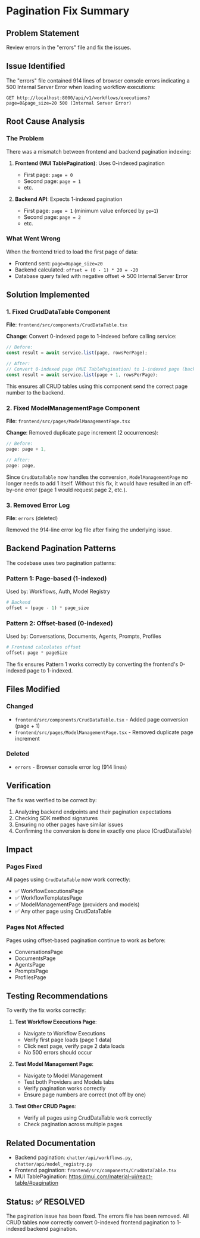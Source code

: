 # Pagination Fix Summary

## Problem Statement
Review errors in the "errors" file and fix the issues.

## Issue Identified
The "errors" file contained 914 lines of browser console errors indicating a 500 Internal Server Error when loading workflow executions:

```
GET http://localhost:8000/api/v1/workflows/executions?page=0&page_size=20 500 (Internal Server Error)
```

## Root Cause Analysis

### The Problem
There was a mismatch between frontend and backend pagination indexing:

1. **Frontend (MUI TablePagination)**: Uses 0-indexed pagination
   - First page: `page = 0`
   - Second page: `page = 1`
   - etc.

2. **Backend API**: Expects 1-indexed pagination
   - First page: `page = 1` (minimum value enforced by `ge=1`)
   - Second page: `page = 2`
   - etc.

### What Went Wrong
When the frontend tried to load the first page of data:
- Frontend sent: `page=0&page_size=20`
- Backend calculated: `offset = (0 - 1) * 20 = -20`
- Database query failed with negative offset → 500 Internal Server Error

## Solution Implemented

### 1. Fixed CrudDataTable Component
**File**: `frontend/src/components/CrudDataTable.tsx`

**Change**: Convert 0-indexed page to 1-indexed before calling service:
```typescript
// Before:
const result = await service.list(page, rowsPerPage);

// After:
// Convert 0-indexed page (MUI TablePagination) to 1-indexed page (backend API)
const result = await service.list(page + 1, rowsPerPage);
```

This ensures all CRUD tables using this component send the correct page number to the backend.

### 2. Fixed ModelManagementPage Component
**File**: `frontend/src/pages/ModelManagementPage.tsx`

**Change**: Removed duplicate page increment (2 occurrences):
```typescript
// Before:
page: page + 1,

// After:
page: page,
```

Since `CrudDataTable` now handles the conversion, `ModelManagementPage` no longer needs to add 1 itself. Without this fix, it would have resulted in an off-by-one error (page 1 would request page 2, etc.).

### 3. Removed Error Log
**File**: `errors` (deleted)

Removed the 914-line error log file after fixing the underlying issue.

## Backend Pagination Patterns

The codebase uses two pagination patterns:

### Pattern 1: Page-based (1-indexed)
Used by: Workflows, Auth, Model Registry
```python
# Backend
offset = (page - 1) * page_size
```

### Pattern 2: Offset-based (0-indexed)
Used by: Conversations, Documents, Agents, Prompts, Profiles
```python
# Frontend calculates offset
offset: page * pageSize
```

The fix ensures Pattern 1 works correctly by converting the frontend's 0-indexed page to 1-indexed.

## Files Modified

### Changed
- `frontend/src/components/CrudDataTable.tsx` - Added page conversion (page + 1)
- `frontend/src/pages/ModelManagementPage.tsx` - Removed duplicate page increment

### Deleted
- `errors` - Browser console error log (914 lines)

## Verification

The fix was verified to be correct by:
1. Analyzing backend endpoints and their pagination expectations
2. Checking SDK method signatures
3. Ensuring no other pages have similar issues
4. Confirming the conversion is done in exactly one place (CrudDataTable)

## Impact

### Pages Fixed
All pages using `CrudDataTable` now work correctly:
- ✅ WorkflowExecutionsPage
- ✅ WorkflowTemplatesPage  
- ✅ ModelManagementPage (providers and models)
- ✅ Any other page using CrudDataTable

### Pages Not Affected
Pages using offset-based pagination continue to work as before:
- ConversationsPage
- DocumentsPage
- AgentsPage
- PromptsPage
- ProfilesPage

## Testing Recommendations

To verify the fix works correctly:

1. **Test Workflow Executions Page**:
   - Navigate to Workflow Executions
   - Verify first page loads (page 1 data)
   - Click next page, verify page 2 data loads
   - No 500 errors should occur

2. **Test Model Management Page**:
   - Navigate to Model Management
   - Test both Providers and Models tabs
   - Verify pagination works correctly
   - Ensure page numbers are correct (not off by one)

3. **Test Other CRUD Pages**:
   - Verify all pages using CrudDataTable work correctly
   - Check pagination across multiple pages

## Related Documentation

- Backend pagination: `chatter/api/workflows.py`, `chatter/api/model_registry.py`
- Frontend pagination: `frontend/src/components/CrudDataTable.tsx`
- MUI TablePagination: https://mui.com/material-ui/react-table/#pagination

## Status: ✅ RESOLVED

The pagination issue has been fixed. The errors file has been removed. All CRUD tables now correctly convert 0-indexed frontend pagination to 1-indexed backend pagination.
